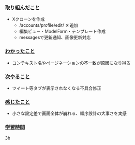 ### <u>取り組んだこと</u>
- Xクローンを作成
    - /accounts/profile/edit/ を追加  
    - 編集ビュー・ModelForm・テンプレート作成  
    - messagesで更新通知、画像更新対応  

### <u>わかったこと</u>
- コンテキスト名やページネーションの不一致が原因になり得る  

### <u>次やること</u>
- ツイート等タブが表示されなくなる不具合修正

### <u>感じたこと</u>
- 小さな設定差で画面全体が崩れる、順序設計の大事さを実感  

### <u>学習時間</u>
3h